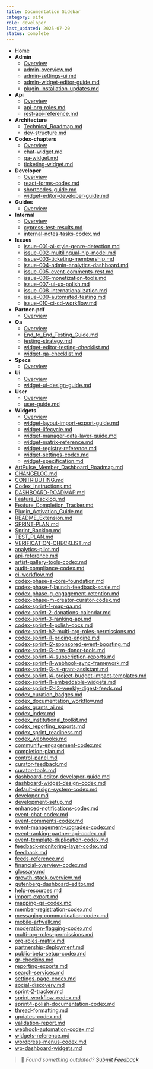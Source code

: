 ```yaml
---
title: Documentation Sidebar
category: site
role: developer
last_updated: 2025-07-20
status: complete
---
```


* [Home](../index.md)
* **Admin**
  * [Overview](admin/README.md)
  * [admin-overview.md](admin/admin-overview.md)
  * [admin-settings-ui.md](admin/admin-settings-ui.md)
  * [admin-widget-editor-guide.md](admin/admin-widget-editor-guide.md)
  * [plugin-installation-updates.md](admin/plugin-installation-updates.md)
* **Api**
  * [Overview](api/README.md)
  * [api-org-roles.md](api/api-org-roles.md)
  * [rest-api-reference.md](api/rest-api-reference.md)
* **Architecture**
  * [Technical_Roadmap.md](architecture/Technical_Roadmap.md)
  * [dev-structure.md](architecture/dev-structure.md)
* **Codex-chapters**
  * [Overview](codex-chapters/README.md)
  * [chat-widget.md](codex-chapters/chat-widget.md)
  * [qa-widget.md](codex-chapters/qa-widget.md)
  * [ticketing-widget.md](codex-chapters/ticketing-widget.md)
* **Developer**
  * [Overview](developer/README.md)
  * [react-forms-codex.md](developer/react-forms-codex.md)
  * [shortcodes-guide.md](developer/shortcodes-guide.md)
  * [widget-editor-developer-guide.md](developer/widget-editor-developer-guide.md)
* **Guides**
  * [Overview](guides/README.md)
* **Internal**
  * [Overview](internal/README.md)
  * [cypress-test-results.md](internal/cypress-test-results.md)
  * [internal-notes-tasks-codex.md](internal/internal-notes-tasks-codex.md)
* **Issues**
  * [issue-001-ai-style-genre-detection.md](issues/issue-001-ai-style-genre-detection.md)
  * [issue-002-multilingual-nlp-model.md](issues/issue-002-multilingual-nlp-model.md)
  * [issue-003-ticketing-membership.md](issues/issue-003-ticketing-membership.md)
  * [issue-004-admin-analytics-dashboard.md](issues/issue-004-admin-analytics-dashboard.md)
  * [issue-005-event-comments-rest.md](issues/issue-005-event-comments-rest.md)
  * [issue-006-monetization-tools.md](issues/issue-006-monetization-tools.md)
  * [issue-007-ui-ux-polish.md](issues/issue-007-ui-ux-polish.md)
  * [issue-008-internationalization.md](issues/issue-008-internationalization.md)
  * [issue-009-automated-testing.md](issues/issue-009-automated-testing.md)
  * [issue-010-ci-cd-workflow.md](issues/issue-010-ci-cd-workflow.md)
* **Partner-pdf**
  * [Overview](partner-pdf/README.md)
* **Qa**
  * [Overview](qa/README.md)
  * [End_to_End_Testing_Guide.md](qa/End_to_End_Testing_Guide.md)
  * [testing-strategy.md](qa/testing-strategy.md)
  * [widget-editor-testing-checklist.md](qa/widget-editor-testing-checklist.md)
  * [widget-qa-checklist.md](qa/widget-qa-checklist.md)
* **Specs**
  * [Overview](specs/README.md)
* **Ui**
  * [Overview](ui/README.md)
  * [widget-ui-design-guide.md](ui/widget-ui-design-guide.md)
* **User**
  * [Overview](user/README.md)
  * [user-guide.md](user/user-guide.md)
* **Widgets**
  * [Overview](widgets/README.md)
  * [widget-layout-import-export-guide.md](widgets/widget-layout-import-export-guide.md)
  * [widget-lifecycle.md](widgets/widget-lifecycle.md)
  * [widget-manager-data-layer-guide.md](widgets/widget-manager-data-layer-guide.md)
  * [widget-matrix-reference.md](widgets/widget-matrix-reference.md)
  * [widget-registry-reference.md](widgets/widget-registry-reference.md)
  * [widget-settings-codex.md](widgets/widget-settings-codex.md)
  * [widget-specification.md](widgets/widget-specification.md)
* [ArtPulse_Member_Dashboard_Roadmap.md](../ArtPulse_Member_Dashboard_Roadmap.md)
* [CHANGELOG.md](../CHANGELOG.md)
* [CONTRIBUTING.md](../CONTRIBUTING.md)
* [Codex_Instructions.md](../Codex_Instructions.md)
* [DASHBOARD-ROADMAP.md](../DASHBOARD-ROADMAP.md)
* [Feature_Backlog.md](../Feature_Backlog.md)
* [Feature_Completion_Tracker.md](../Feature_Completion_Tracker.md)
* [Plugin_Activation_Guide.md](../Plugin_Activation_Guide.md)
* [README_Extension.md](../README_Extension.md)
* [SPRINT-PLAN.md](../SPRINT-PLAN.md)
* [Sprint_Backlog.md](../Sprint_Backlog.md)
* [TEST_PLAN.md](../TEST_PLAN.md)
* [VERIFICATION-CHECKLIST.md](../VERIFICATION-CHECKLIST.md)
* [analytics-pilot.md](../analytics-pilot.md)
* [api-reference.md](../api-reference.md)
* [artist-gallery-tools-codex.md](../artist-gallery-tools-codex.md)
* [audit-compliance-codex.md](../audit-compliance-codex.md)
* [ci-workflow.md](../ci-workflow.md)
* [codex-phase-a-core-foundation.md](../codex-phase-a-core-foundation.md)
* [codex-phase-f-launch-feedback-scale.md](../codex-phase-f-launch-feedback-scale.md)
* [codex-phase-g-engagement-retention.md](../codex-phase-g-engagement-retention.md)
* [codex-phase-m-creator-curator-codex.md](../codex-phase-m-creator-curator-codex.md)
* [codex-sprint-1-map-qa.md](../codex-sprint-1-map-qa.md)
* [codex-sprint-2-donations-calendar.md](../codex-sprint-2-donations-calendar.md)
* [codex-sprint-3-ranking-api.md](../codex-sprint-3-ranking-api.md)
* [codex-sprint-4-polish-docs.md](../codex-sprint-4-polish-docs.md)
* [codex-sprint-h2-multi-org-roles-permissions.md](../codex-sprint-h2-multi-org-roles-permissions.md)
* [codex-sprint-i1-pricing-engine.md](../codex-sprint-i1-pricing-engine.md)
* [codex-sprint-i2-sponsored-event-boosting.md](../codex-sprint-i2-sponsored-event-boosting.md)
* [codex-sprint-i3-crm-donor-tools.md](../codex-sprint-i3-crm-donor-tools.md)
* [codex-sprint-i4-subscription-reports.md](../codex-sprint-i4-subscription-reports.md)
* [codex-sprint-j1-webhook-sync-framework.md](../codex-sprint-j1-webhook-sync-framework.md)
* [codex-sprint-j3-ai-grant-assistant.md](../codex-sprint-j3-ai-grant-assistant.md)
* [codex-sprint-j4-project-budget-impact-templates.md](../codex-sprint-j4-project-budget-impact-templates.md)
* [codex-sprint-l1-embeddable-widgets.md](../codex-sprint-l1-embeddable-widgets.md)
* [codex-sprint-l2-l3-weekly-digest-feeds.md](../codex-sprint-l2-l3-weekly-digest-feeds.md)
* [codex_curation_badges.md](../codex_curation_badges.md)
* [codex_documentation_workflow.md](../codex_documentation_workflow.md)
* [codex_grants_ai.md](../codex_grants_ai.md)
* [codex_index.md](../codex_index.md)
* [codex_institutional_toolkit.md](../codex_institutional_toolkit.md)
* [codex_reporting_exports.md](../codex_reporting_exports.md)
* [codex_sprint_readiness.md](../codex_sprint_readiness.md)
* [codex_webhooks.md](../codex_webhooks.md)
* [community-engagement-codex.md](../community-engagement-codex.md)
* [completion-plan.md](../completion-plan.md)
* [control-panel.md](../control-panel.md)
* [curator-feedback.md](../curator-feedback.md)
* [curator-tools.md](../curator-tools.md)
* [dashboard-editor-developer-guide.md](../dashboard-editor-developer-guide.md)
* [dashboard-widget-design-codex.md](../dashboard-widget-design-codex.md)
* [default-design-system-codex.md](../default-design-system-codex.md)
* [developer.md](../developer.md)
* [development-setup.md](../development-setup.md)
* [enhanced-notifications-codex.md](../enhanced-notifications-codex.md)
* [event-chat-codex.md](../event-chat-codex.md)
* [event-comments-codex.md](../event-comments-codex.md)
* [event-management-upgrades-codex.md](../event-management-upgrades-codex.md)
* [event-ranking-partner-api-codex.md](../event-ranking-partner-api-codex.md)
* [event-template-duplication-codex.md](../event-template-duplication-codex.md)
* [feedback-monitoring-layer-codex.md](../feedback-monitoring-layer-codex.md)
* [feedback.md](../feedback.md)
* [feeds-reference.md](../feeds-reference.md)
* [financial-overview-codex.md](../financial-overview-codex.md)
* [glossary.md](../glossary.md)
* [growth-stack-overview.md](../growth-stack-overview.md)
* [gutenberg-dashboard-editor.md](../gutenberg-dashboard-editor.md)
* [help-resources.md](../help-resources.md)
* [import-export.md](../import-export.md)
* [mapping-qa-codex.md](../mapping-qa-codex.md)
* [member-registration-codex.md](../member-registration-codex.md)
* [messaging-communication-codex.md](../messaging-communication-codex.md)
* [mobile-artwalk.md](../mobile-artwalk.md)
* [moderation-flagging-codex.md](../moderation-flagging-codex.md)
* [multi-org-roles-permissions.md](../multi-org-roles-permissions.md)
* [org-roles-matrix.md](../org-roles-matrix.md)
* [partnership-deployment.md](../partnership-deployment.md)
* [public-beta-setup-codex.md](../public-beta-setup-codex.md)
* [qr-checkins.md](../qr-checkins.md)
* [reporting-exports.md](../reporting-exports.md)
* [search-services.md](../search-services.md)
* [settings-page-codex.md](../settings-page-codex.md)
* [social-discovery.md](../social-discovery.md)
* [sprint-2-tracker.md](../sprint-2-tracker.md)
* [sprint-workflow-codex.md](../sprint-workflow-codex.md)
* [sprint4-polish-documentation-codex.md](../sprint4-polish-documentation-codex.md)
* [thread-formatting.md](../thread-formatting.md)
* [updates-codex.md](../updates-codex.md)
* [validation-report.md](../validation-report.md)
* [webhook-automation-codex.md](../webhook-automation-codex.md)
* [widgets-reference.md](../widgets-reference.md)
* [wordpress-menus-codex.md](../wordpress-menus-codex.md)
* [wp-dashboard-widgets.md](../wp-dashboard-widgets.md)
> 💬 *Found something outdated? [Submit Feedback](../feedback.md)*
